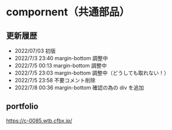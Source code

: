 # compornent（共通部品）

## 更新履歴

- 2022/07/03 初版
- 2022/7/3 23:40 margin-bottom 調整中
- 2022/7/5 00:13 margin-bottom 調整中
- 2022/7/5 23:03 margin-bottom 調整中（どうしても取れない！）
- 2022/7/5 23:58 不要コメント削除
- 2022/7/8 00:36 margin-bottom 確認の為の div を追加

## portfolio

https://c-0085.wtb.cfbx.jp/
